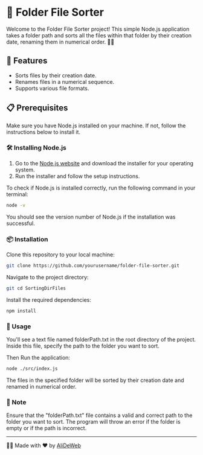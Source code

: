 # 📁 Folder File Sorter

Welcome to the Folder File Sorter project! This simple Node.js application takes a folder path and sorts all the files within that folder by their creation date, renaming them in numerical order. 📅🔢

## 🚀 Features

- Sorts files by their creation date.
- Renames files in a numerical sequence.
- Supports various file formats.

## 📋 Prerequisites

Make sure you have Node.js installed on your machine. If not, follow the instructions below to install it.

### 🛠️ Installing Node.js

1. Go to the [Node.js website](https://nodejs.org/) and download the installer for your operating system.
2. Run the installer and follow the setup instructions.

To check if Node.js is installed correctly, run the following command in your terminal:

```sh
node -v
```
You should see the version number of Node.js if the installation was successful.

### 📦 Installation

Clone this repository to your local machine:
```sh
git clone https://github.com/yourusername/folder-file-sorter.git
```
Navigate to the project directory:
```sh
git cd SortingDirFiles
```
Install the required dependencies:
```sh
npm install
```

### 📂 Usage

You'll see a text file named folderPath.txt in the root directory of the project. Inside this file, specify the path to the folder you want to sort.

Then Run the application:
```sh
node ./src/index.js
```
The files in the specified folder will be sorted by their creation date and renamed in numerical order.

### 📝 Note
Ensure that the "folderPath.txt" file contains a valid and correct path to the folder you want to sort.
The program will throw an error if the folder is empty or if the path is incorrect.

<hr />

👨‍💻 Made with ❤️ by [AliDeWeb](https://www.github.com/alideweb)